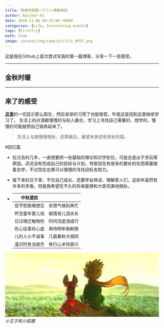```yaml
---
title: 简单的搭建一个个人博客网站
author: Aoizner-Ex
date: 2020-11-06 09:33:00 +0800
categories: [Life, Interesting events]
tags: [FirstTry]
math: true
image: /assets/img/sample/title_HFUT.png
---
```


这是我在Github上首次尝试写我的第一篇博客，分享一下一些感受。

---
## 金秋时暖
---

## 来了的感受
[**这里**](http://www.hfut.edu.cn/)的一切显示那么陌生，然后渐渐的习惯了也挺惬意，毕竟这是回到这里继续学习了。
生活上的点滴都慢慢的与别人磨合，学习上寻找自己需要的、想学的，慢慢的可能就把自己锻炼起来了。

> 生活上与她慢慢相处，还算融洽，展望未来还有很长的路。

#回忆篇

- 在过去的几年，一直想要把一些基础的理论知识学到位，可是总是出于贪玩等原因，迟迟没有完成自己的目标与计划，导致现在有很多的要补的东西需要跟着去学，不过现在总算可以慢慢的寻找目标去努力。

- 接下来的日子里，不仅自己成长，还要学会体谅、理解家人们，这些年虽然有许多的矛盾，但是我希望在不久的将来能够和大家完美地相处。
- 
    |        中秋遗拾  |                 |
    |:---------------:|:---------------:|
    | 佳节愁肠难想忘    | 余恨气候别再忙    |
    | 怀念童年耍儿戏    |痴情哥儿泪水长     |
    | 日过境迁触物伤    | 时间流逝泪成行    |
    | 伤心往事存心底    | 再待明年揪断肠    |
    | 儿时人小不谙事    | 几载春秋大相同    |
    |谨识时务当俊杰     | 修行心术待家兴    |

![Desktop View](/assets/img/post_1/2020-11-6.png)
_小王子和小狐狸_


